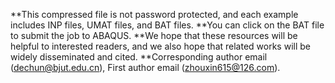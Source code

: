 **This compressed file is not password protected, and each example includes INP files, UMAT files, and BAT files. 
**You can click on the BAT file to submit the job to ABAQUS. 
**We hope that these resources will be helpful to interested readers, and we also hope that related works will be widely disseminated and cited.
**Corresponding author email (dechun@bjut.edu.cn), First author email (zhouxin615@126.com).  
